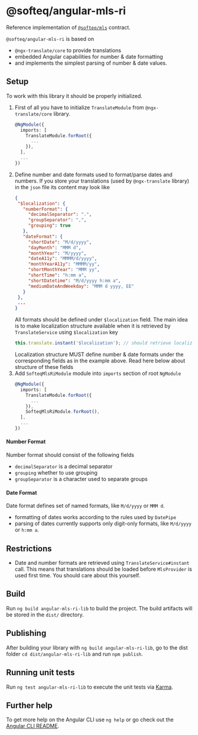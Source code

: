 # @softeq/angular-mls-ri

Reference implementation of [`@softeq/mls`](../mls-lib/README.md) contract.

`@softeq/angular-mls-ri` is based on
* `@ngx-translate/core` to provide translations
* embedded Angular capabilities for number & date formatting
* and implements the simplest parsing of number & date values. 

## Setup

To work with this library it should be properly initialized.

1. First of all you have to initialize `TranslateModule` from `@ngx-translate/core` library.
   ```typescript
   @NgModule({
     imports: [
       TranslateModule.forRoot({
         ...
       }),
     ],
     ...   
   })
   ```
2. Define number and date formats used to format/parse dates and numbers.
 If you store your translations (used by `@ngx-translate` library) in the `json` file its content may look like
   ```json
   {
    "$localization": {
      "numberFormat": {
        "decimalSeparator": ".",
        "groupSeparator": ",",
        "grouping": true
      },
      "dateFormat": {
        "shortDate": "M/d/yyyy",
        "dayMonth": "MMM d",
        "monthYear": "M/yyyy",
        "dateA11y": "MMMM/d/yyyy",
        "monthYearA11y": "MMMM/yy",
        "shortMonthYear": "MMM yy",
        "shortTime": "h:mm a",
        "shortDatetime": "M/d/yyyy h:mm a",
        "mediumDateAndWeekday": "MMM d yyyy, EE"
      }
    },
    ...
   }
   ```
   All formats should be defined under `$localization` field.
   The main idea is to make localization structure available when it is retrieved by `TranslateService`
    using `$localization` key
   ```typescript
   this.translate.instant('$localization'); // should retrieve localization structure
   ```
   Localization structure MUST define number & date formats under the corresponding fields as in the example above.
   Read here below about structure of these fields
3. Add `SofteqMlsRiModule` module into `imports` section of root `NgModule`
   ```typescript
   @NgModule({
     imports: [
       TranslateModule.forRoot({
         ...
       }),
       SofteqMlsRiModule.forRoot(),
     ],
     ...   
   })
   ```

#### Number Format

Number format should consist of the following fields
* `decimalSeparator` is a decimal separator
* `grouping` whether to use grouping
* `groupSeparator` is a character used to separate groups

#### Date Format

Date format defines set of named formats, like `M/d/yyyy` or `MMM d`.
* formatting of dates works according to the rules used by `DatePipe`
* parsing of dates currently supports only digit-only formats, like `M/d/yyyy` or `h:mm a`.

## Restrictions

* Date and number formats are retrieved using `TranslateService#instant` call.
 This means that translations should be loaded before `MlsProvider` is used first time.
 You should care about this yourself.

## Build

Run `ng build angular-mls-ri-lib` to build the project. The build artifacts will be stored in the `dist/` directory.

## Publishing

After building your library with `ng build angular-mls-ri-lib`, go to the dist folder `cd dist/angular-mls-ri-lib` and run `npm publish`.

## Running unit tests

Run `ng test angular-mls-ri-lib` to execute the unit tests via [Karma](https://karma-runner.github.io).

## Further help

To get more help on the Angular CLI use `ng help` or go check out the [Angular CLI README](https://github.com/angular/angular-cli/blob/master/README.md).
